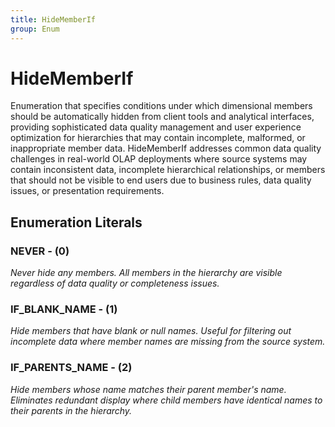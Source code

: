 ```yaml
---
title: HideMemberIf
group: Enum
---
```


# HideMemberIf<a name="enum-hidememberif"></a>

Enumeration that specifies conditions under which dimensional members should be automatically hidden from client tools and analytical interfaces, providing sophisticated data quality management and user experience optimization for hierarchies that may contain incomplete, malformed, or inappropriate member data. HideMemberIf addresses common data quality challenges in real-world OLAP deployments where source systems may contain inconsistent data, incomplete hierarchical relationships, or members that should not be visible to end users due to business rules, data quality issues, or presentation requirements.
## Enumeration Literals

### NEVER - (0)

<em>Never hide any members. All members in the hierarchy are visible regardless of data quality or completeness issues.</em>

### IF_BLANK_NAME - (1)

<em>Hide members that have blank or null names. Useful for filtering out incomplete data where member names are missing from the source system.</em>

### IF_PARENTS_NAME - (2)

<em>Hide members whose name matches their parent member's name. Eliminates redundant display where child members have identical names to their parents in the hierarchy.</em>

